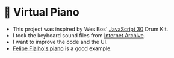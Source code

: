# :musical_keyboard: Virtual Piano

- This project was inspired by Wes Bos' [JavaScript 30](https://github.com/wesbos/JavaScript30) Drum Kit.
- I took the keyboard sound files from [Internet Archive](https://archive.org/details/24-piano-keys/).
- I want to improve the code and the UI.
- [Felipe Fialho's piano](https://piano.felipefialho.com/) is a good example.

